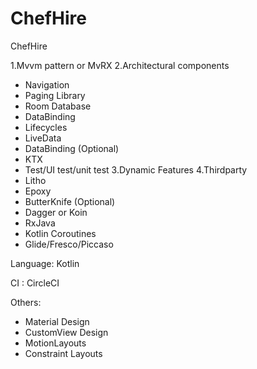 # ChefHire
ChefHire

1.Mvvm pattern or MvRX
2.Architectural components
* Navigation
* Paging Library
* Room Database
* DataBinding
* Lifecycles
* LiveData
* DataBinding (Optional)
* KTX
* Test/UI test/unit test
3.Dynamic Features
4.Thirdparty 
* Litho
* Epoxy
* ButterKnife (Optional)
* Dagger or Koin 
* RxJava
* Kotlin Coroutines
* Glide/Fresco/Piccaso


Language: Kotlin

CI : CircleCI 

Others:
* Material Design
* CustomView Design
* MotionLayouts
* Constraint Layouts
